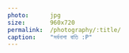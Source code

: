 ```yaml
---
photo:      jpg
size:       960x720
permalink:  /photography/:title/
caption:    "সর্বনাশা বাতি :P"
---
```

